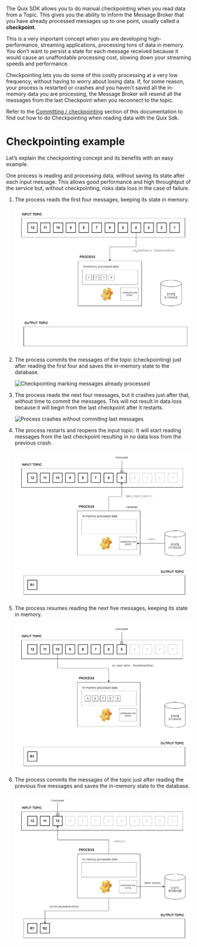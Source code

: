 The Quix SDK allows you to do manual checkpointing when you read data
from a Topic. This gives you the ability to inform the Message Broker
that you have already processed messages up to one point, usually called
a **checkpoint**.

This is a very important concept when you are developing
high-performance, streaming applications, processing tons of data in
memory. You don’t want to persist a state for each message received
because it would cause an unaffordable processing cost, slowing down
your streaming speeds and performance.

Checkpointing lets you do some of this costly processing at a very low
frequency, without having to worry about losing data. If, for some
reason, your process is restarted or crashes and you haven’t saved all
the in-memory data you are processing, the Message Broker will resend
all the messages from the last Checkpoint when you reconnect to the
topic.

Refer to the [Committing /
checkpointing](#../read.adoc#_committing_checkpointing) section of this
documentation to find out how to do Checkpointing when reading data with
the Quix Sdk.

# Checkpointing example

Let’s explain the checkpointing concept and its benefits with an easy
example.

One process is reading and processing data, without saving its state
after each input message. This allows good performance and high
throughtput of the service but, without checkpointing, risks data loss
in the case of failure.

1.  The process reads the first four messages, keeping its state in
    memory.
    
    ![Reading first four messages](../images/Checkpointing1.png)

2.  The process commits the messages of the topic (checkpointing) just
    after reading the first four and saves the in-memory state to the
    database.
    
    ![Checkpointing marking messages already
    processed](../images/Checkpointing2.png)

3.  The process reads the next four messages, but it crashes just after
    that, without time to commit the messages. This will not result in
    data loss because it will begin from the last checkpoint after it
    restarts.
    
    ![Process crashes without commiting last
    messages](../images/Checkpointing3.png)

4.  The process restarts and reopens the input topic. It will start
    reading messages from the last checkpoint resulting in no data loss
    from the previous crash.
    
    ![Process recover itself after restart](../images/Checkpointing4.png)

5.  The process resumes reading the next five messages, keeping its
    state in memory.
    
    ![Process resumes reading next five messages](../images/Checkpointing5.png)

6.  The process commits the messages of the topic just after reading the
    previous five messages and saves the in-memory state to the
    database.
    
    ![Checkpointing 6](../images/Checkpointing6.png)
